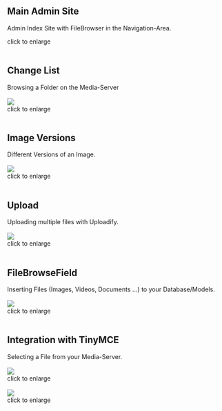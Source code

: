 ## Main Admin Site ##

Admin Index Site with FileBrowser in the Navigation-Area.

![![](http://vonautomatisch.at/media/uploads/filebrowser/index_thumb.jpg)](http://vonautomatisch.at/media/uploads/filebrowser/index.jpg)<br>
click to enlarge<br>
<br>
<h2>Change List</h2>

Browsing a Folder on the Media-Server<br>
<br>
<a href='http://vonautomatisch.at/media/uploads/filebrowser/changelist.jpg'><img src='http://vonautomatisch.at/media/uploads/filebrowser/changelist_thumb.jpg' /></a><br>
click to enlarge<br>
<br>
<h2>Image Versions</h2>

Different Versions of an Image.<br>
<br>
<a href='http://vonautomatisch.at/media/uploads/filebrowser/versions.jpg'><img src='http://vonautomatisch.at/media/uploads/filebrowser/versions_thumb.jpg' /></a><br>
click to enlarge<br>
<br>
<h2>Upload</h2>

Uploading multiple files with Uploadify.<br>
<br>
<a href='http://vonautomatisch.at/media/uploads/filebrowser/upload.jpg'><img src='http://vonautomatisch.at/media/uploads/filebrowser/upload_thumb.jpg' /></a><br>
click to enlarge<br>
<br>
<h2>FileBrowseField</h2>

Inserting Files (Images, Videos, Documents ...) to your Database/Models.<br>
<br>
<a href='http://vonautomatisch.at/media/uploads/filebrowser/filebrowsefield.jpg'><img src='http://vonautomatisch.at/media/uploads/filebrowser/filebrowsefield_thumb.jpg' /></a><br>
click to enlarge<br>
<br>
<h2>Integration with TinyMCE</h2>

Selecting a File from your Media-Server.<br>
<br>
<a href='http://vonautomatisch.at/media/uploads/filebrowser/tinymce.jpg'><img src='http://vonautomatisch.at/media/uploads/filebrowser/tinymce_thumb.jpg' /></a><br>
click to enlarge<br>
<br>
<a href='http://vonautomatisch.at/media/uploads/filebrowser/tinymce_1.jpg'><img src='http://vonautomatisch.at/media/uploads/filebrowser/tinymce_1_thumb.jpg' /></a><br>
click to enlarge
